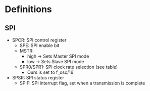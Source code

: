 # Definitions

## SPI

- SPCR: SPI control register
    - SPE: SPI enable bit
    - MSTR: 
        - high -> Sets Master SPI mode
        - low -> Sets Slave SPI mode
    - SPR0/SPR1: SPI clock rate selection (see table)
        - Ours is set to f_osc/16
- SPSR: SPI status register
    - SPIF: SPI interrupt flag, set when a transmission is complete


